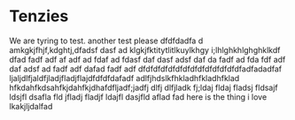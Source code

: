 # Tenzies
We are tyring to test. another test please dfdfdadfa d amkgkjfhjf,kdghtj,dfadsf dasf ad klgkjfktitytlitlkuylkhgy i;lhlghkhlghghklkdf dfad fadf adf af adf ad fdaf ad fdasf daf dasf adsf daf da fadf ad fda fdf adf daf adsf ad fadf adf dafad fadf adf dfdfdfdfdfdfdfdfdfdfdfdfdfdfadfadadfaf ljaljdlfjaldfjladjfladjflajdfdfdfdafadf adlfjhdslkfhkladhfkladhfklad hfkdahfkdsahfkjdahfkjdhafdfljadf;jadfj dlfj dlfjladk fj;ldaj fldaj fladsj fldsajf ldsjfl dsafla fld jfladj fladjf ldajfl dasjfld aflad fad here is the thing i love lkakjljdalfad